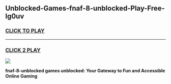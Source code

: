 
## Unblocked-Games-fnaf-8-unblocked-Play-Free-lg0uv
<h3>
<a href="https://premium76.site?title=fnaf-8-unblocked&ref=23A">CLICK TO PLAY</a></h3>
<hr>

<h3>
<a href="https://premium76.site?title=fnaf-8-unblocked&ref=23A">CLICK 2 PLAY</a>
  
</h3>

<a href="https://premium76.site?title=fnaf-8-unblocked&ref=23A"><img src="https://clearcache.store/games.png"></a>


**fnaf-8-unblocked games unblocked: Your Gateway to Fun and Accessible Online Gaming**
